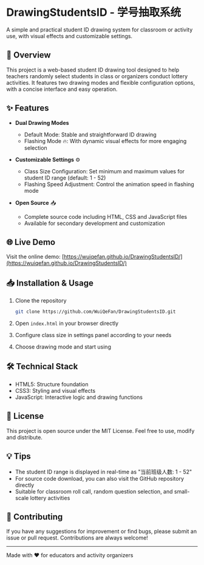 # DrawingStudentsID - 学号抽取系统

A simple and practical student ID drawing system for classroom or activity use, with visual effects and customizable settings.

## 📌 Overview

This project is a web-based student ID drawing tool designed to help teachers randomly select students in class or organizers conduct lottery activities. It features two drawing modes and flexible configuration options, with a concise interface and easy operation.

## ✨ Features

- **Dual Drawing Modes**
  - Default Mode: Stable and straightforward ID drawing
  - Flashing Mode 🔥: With dynamic visual effects for more engaging selection

- **Customizable Settings** ⚙️
  - Class Size Configuration: Set minimum and maximum values for student ID range (default: 1 - 52)
  - Flashing Speed Adjustment: Control the animation speed in flashing mode

- **Open Source** 📥
  - Complete source code including HTML, CSS and JavaScript files
  - Available for secondary development and customization

## 🌐 Live Demo

Visit the online demo: [https://wuiqefan.github.io/DrawingStudentsID/](https://wuiqefan.github.io/DrawingStudentsID/)

## 📥 Installation & Usage

1. Clone the repository
   ```bash
   git clone https://github.com/WuiQeFan/DrawingStudentsID.git
   ```

2. Open `index.html` in your browser directly
3. Configure class size in settings panel according to your needs
4. Choose drawing mode and start using

## 🛠️ Technical Stack

- HTML5: Structure foundation
- CSS3: Styling and visual effects
- JavaScript: Interactive logic and drawing functions

## 📝 License

This project is open source under the MIT License. Feel free to use, modify and distribute.

## 💡 Tips

- The student ID range is displayed in real-time as "当前班级人数: 1 - 52"
- For source code download, you can also visit the GitHub repository directly
- Suitable for classroom roll call, random question selection, and small-scale lottery activities

## 🔨 Contributing

If you have any suggestions for improvement or find bugs, please submit an issue or pull request. Contributions are always welcome!

---

Made with ❤️ for educators and activity organizers
